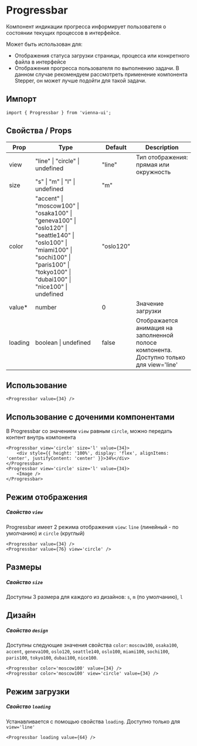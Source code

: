 # Progressbar

Компонент индикации прогресса информирует пользователя о состоянии текущих процессов в интерфейсе.

Может быть использован для:
 - Отображения статуса загрузки страницы, процесса или конкретного файла в интерфейсе
 - Отображения прогресса пользователя по выполнению задачи. В данном случае рекомендуем рассмотреть применение компонента Stepper, он может лучше подойти для такой задачи.


## Импорт

```
import { Progressbar } from 'vienna-ui';
```

## Свойства / Props

Prop | Type | Default | Description
--- | --- | --- | ---
view | "line" \| "circle" \| undefined | "line" | Тип отображения: прямая или окружность
size | "s" \| "m" \| "l" \| undefined | "m" |
color | "accent" \| "moscow100" \| "osaka100" \| "geneva100" \| "oslo120" \| "seattle140" \| "oslo100" \| "miami100" \| "sochi100" \| "paris100" \| "tokyo100" \| "dubai100" \| "nice100" \| undefined | "oslo120" |
value* | number | 0 | Значение загрузки
loading | boolean \| undefined | false | Отображается анимация на заполненной полосе компонента. Доступно только для view='line'

## Использование

```
<Progressbar value={34} />
```


## Использование с доченими компонентами

В Progressbar со значением `view` равным `circle`, можно передать контент внутрь компонента

```
<Progressbar view='circle' size='l' value={34}>
    <div style={{ height: '100%', display: 'flex', alignItems: 'center', justifyContent: 'center' }}>34%</div>
</Progressbar>
<Progressbar view='circle' size='l' value={34}>
    <Image />
</Progressbar>
```

## Режим отображения 
##### Свойство `view`

Progressbar имеет 2 режима отображения `view`: `line` (линейный - по умолчанию) и `circle` (круглый)

```
<Progressbar value={34} />
<Progressbar value={76} view='circle' />
```

## Размеры
##### Свойство `size`

Доступны 3 размера для каждого из дизайнов: `s`, `m` (по умолчанию), `l`

## Дизайн
##### Свойство `design`

Доступны следующие значения свойства `color`: `moscow100`, `osaka100`, `accent`, `geneva100`, `oslo120`, `seattle140`, `oslo100`, `miami100`, `sochi100`, `paris100`, `tokyo100`, `dubai100`, `nice100`.

```
<Progressbar color='moscow100' value={34} />
<Progressbar color='moscow100' view='circle' value={34} />
```

## Режим загрузки
##### Свойство `loading`

Устанавливается с помощью свойства `loading`. Доступно только для `view='line'`

```
<Progressbar loading value={64} />
```
